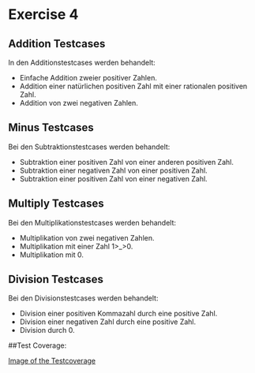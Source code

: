 # Exercise 4

## Addition Testcases
In den Additionstestcases werden behandelt:
- Einfache Addition zweier positiver Zahlen.
- Addition einer natürlichen positiven Zahl mit einer rationalen positiven Zahl.
- Addition von zwei negativen Zahlen.

## Minus Testcases
Bei den Subtraktionstestcases werden behandelt:
- Subtraktion einer positiven Zahl von einer anderen positiven Zahl.
- Subtraktion einer negativen Zahl von einer positiven Zahl.
- Subtraktion einer positiven Zahl von einer negativen Zahl.

## Multiply Testcases
Bei den Multiplikationstestcases werden behandelt:
- Multiplikation von zwei negativen Zahlen.
- Multiplikation mit einer Zahl 1>_>0.
- Multiplikation mit 0.

## Division Testcases
Bei den Divisionstestcases werden behandelt:
- Division einer positiven Kommazahl durch eine positive Zahl.
- Division einer negativen Zahl durch eine positive Zahl.
- Division durch 0.

##Test Coverage:

[Image of the Testcoverage](ex4_1.png)

